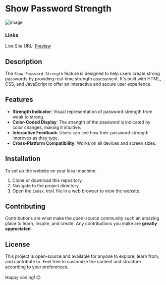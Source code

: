 # Show Password Strength
![image](https://github.com/VinayShetyeOfficial/Html_Css_JS_Projects/assets/100470361/3cfcd94b-42bc-48a7-98b4-dda548d6aa7f)

### Links
Live Site URL: [Preview](https://665169aa9bc177ed07887867--friendly-longma-540374.netlify.app/)

## Description
The `Show Password Strength` feature is designed to help users create strong passwords by providing real-time strength assessment. It's built with HTML, CSS, and JavaScript to offer an interactive and secure user experience.

## Features
- **Strength Indicator**: Visual representation of password strength from weak to strong.
- **Color-Coded Display**: The strength of the password is indicated by color changes, making it intuitive.
- **Interactive Feedback**: Users can see how their password strength improves as they type.
- **Cross-Platform Compatibility**: Works on all devices and screen sizes.

## Installation
To set up the website on your local machine:
1. Clone or download this repository.
2. Navigate to the project directory.
3. Open the `index.html` file in a web browser to view the website.

## Contributing
Contributions are what make the open-source community such an amazing place to learn, inspire, and create. Any contributions you make are **greatly appreciated**.

## License
This project is open-source and available for anyone to explore, learn from, and contribute to.
Feel free to customize the content and structure according to your preferences. <br><br> Happy coding! 😊
